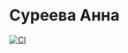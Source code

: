 # Суреева Анна

[![CI](https://github.com/Algorithms-and-Data-Structures-2021/cpp-cmake-project-template/actions/workflows/main.yml/badge.svg)](https://github.com/Algorithms-and-Data-Structures-2021/cpp-cmake-project-template/actions/workflows/main.yml)
